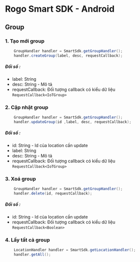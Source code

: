 # Rogo Smart SDK -  Android

## Group

### 1. Tạo mới group
```java
    GroupHandler handler = SmartSdk.getGroupHandler();
    handler.createGroup(label, desc, requestCallback);

```

##### Đối số :
- label: String
- desc: String - Mô tả
- requestCallback: Đối tượng callback có kiểu dữ liệu ```RequestCallback<IoTGroup>```

### 2. Cập nhật group
```java
    GroupHandler handler = SmartSdk.getGroupHandler();
    handler.updateGroup(id ,label, desc, requestCallback);

```

##### Đối số :
- id: String - Id của location cần update
- label: String
- desc: String - Mô tả
- requestCallback: Đối tượng callback có kiểu dữ liệu ```RequestCallback<IoTGroup>```

### 3. Xoá group
```java
    GroupHandler handler = SmartSdk.getGroupHandler();
    handler.delete(id, requestCallback);

```

##### Đối số :
- id: String - Id của location cần update
- requestCallback: Đối tượng callback có kiểu dữ liệu ```RequestCallback<Boolean>```

### 4. Lấy tất cả group
```java
    LocationHandler handler = SmartSdk.getLocationHandler();
    handler.getAll();

```